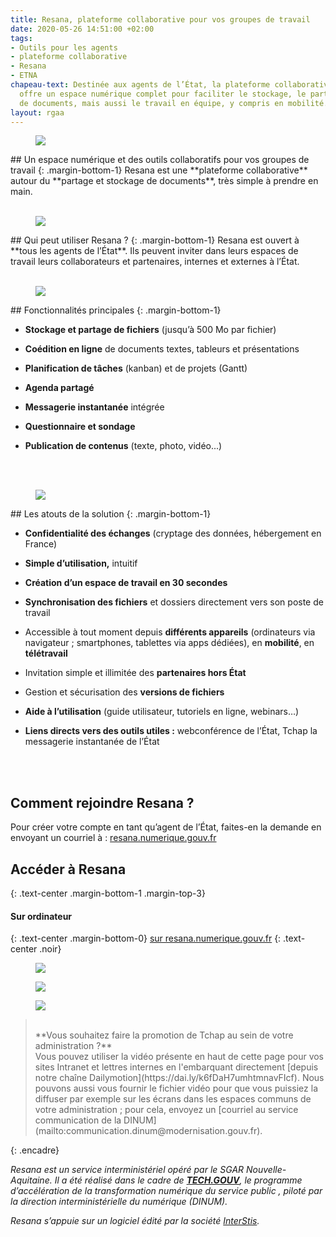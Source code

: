 ```yaml
---
title: Resana, plateforme collaborative pour vos groupes de travail
date: 2020-05-26 14:51:00 +02:00
tags:
- Outils pour les agents
- plateforme collaborative
- Resana
- ETNA
chapeau-text: Destinée aux agents de l’État, la plateforme collaborative Resana leur
  offre un espace numérique complet pour faciliter le stockage, le partage et la coédition
  de documents, mais aussi le travail en équipe, y compris en mobilité.
layout: rgaa
---
```


<figure class='image-left' style='width: 8%;'>
<img src="/uploads/picto-ordi.png"/>
</figure>## Un espace numérique et des outils collaboratifs pour vos groupes de travail
{: .margin-bottom-1}
Resana est une **plateforme collaborative** autour du **partage et stockage de documents**, très simple à prendre en main.
<br>
<br>

<figure class='image-left' style='width: 6%;'>
<img src="/uploads/group-bleu.png"/>
</figure>## Qui peut utiliser Resana ?
{: .margin-bottom-1}
Resana est ouvert à **tous les agents de l’État**. Ils peuvent inviter dans leurs espaces de travail leurs collaborateurs et partenaires, internes et externes à l’État.
<br>
<br>

<figure class='image-left' style='width: 6%;'>
<img src="/uploads/picto-intervention.png"/>
</figure>## Fonctionnalités principales
{: .margin-bottom-1}

* **Stockage et partage de fichiers** (jusqu’à 500 Mo par fichier)

* **Coédition en ligne** de documents textes, tableurs et présentations

* **Planification de tâches** (kanban) et de projets (Gantt)

* **Agenda partagé**

* **Messagerie instantanée** intégrée

* **Questionnaire et sondage**

* **Publication de contenus** (texte, photo, vidéo...)
<br>
<br>

<figure class='image-left' style='width: 6%;'>
<img src="/uploads/shield-bleu.png"/>
</figure>## Les atouts de la solution
{: .margin-bottom-1}

* **Confidentialité des échanges** (cryptage des données, hébergement en France)

* **Simple d’utilisation,** intuitif

* **Création d’un espace de travail en 30 secondes**

* **Synchronisation des fichiers** et dossiers directement vers son poste de travail

* Accessible à tout moment depuis **différents appareils** (ordinateurs via navigateur ; smartphones, tablettes via apps dédiées), en **mobilité**, en **télétravail**

* Invitation simple et illimitée des **partenaires hors État**

* Gestion et sécurisation des **versions de fichiers**

* **Aide à l’utilisation** (guide utilisateur, tutoriels en ligne, webinars…)

* **Liens directs vers des outils utiles :** webconférence de l’État, Tchap la messagerie instantanée de l’État
<br>
<br>

## Comment rejoindre Resana ?

Pour créer votre compte en tant qu’agent de l’État, faites-en la demande en envoyant un courriel à : <a href="mailto:resana.numerique.gouv.fr?subject=Demande de création de compte sur RESANA&amp;body=Bonjour, je souhaite rejoindre la plateforme collaborative RESANA dans le cadre de XXXX">resana.numerique.gouv.fr</a>

## Accéder à Resana
{: .text-center .margin-bottom-1 .margin-top-3}

#### Sur ordinateur
{: .text-center .margin-bottom-0}
[sur resana.numerique.gouv.fr](https://resana.numerique.gouv.fr/)
{: .text-center .noir}
<a href="https://resana.numerique.gouv.fr/" alt="Tchap version web"><figure class='image-center' style='width: 10%;'><img src="/uploads/monitor.png"></figure></a>
<a href="https://play.google.com/store/apps/details?id=com.ionicframework.resana2377483&hl=fr" alt="Télécharger l'application sur Google play"><figure class='image-center' style='width: 30%;'><img src="/uploads/googleplay.png"></figure></a>
<a href="https://apps.apple.com/fr/app/resana/id1443845334" alt="Télécharger l'application sur l'Appstore"><figure class='image-center' style='width: 30%;'><img src="/uploads/appstore.png"></figure></a>



> <br>
> **Vous souhaitez faire la promotion de Tchap au sein de votre administration ?**
> <br>
> Vous pouvez utiliser la vidéo présente en haut de cette page pour vos sites Intranet et lettres internes en l'embarquant directement [depuis notre chaîne Dailymotion](https://dai.ly/k6fDaH7umhtmnavFIcf). Nous pouvons aussi vous fournir le fichier vidéo pour que vous puissiez la diffuser par exemple sur les écrans dans les espaces communs de votre administration ; pour cela, envoyez un [courriel au service communication de la DINUM](mailto:communication.dinum@modernisation.gouv.fr).
{: .encadre}

*Resana est un service interministériel opéré par le SGAR Nouvelle-Aquitaine. Il a été réalisé dans le cadre de **[TECH.GOUV](https://www.numerique.gouv.fr/publication/tech-gouv-strategie-et-feuille-de-route-2019-2021/)**, le programme d’accélération de la transformation numérique du service public , piloté par la direction interministérielle du numérique (DINUM).*

*Resana s’appuie sur un logiciel édité par la société [InterStis](https://interstis.fr/).* <br>